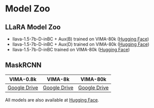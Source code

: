 # Model Zoo

## LLaRA Model Zoo

- llava-1.5-7b-D-inBC + Aux(B) trained on VIMA-80k ([Hugging Face](https://huggingface.co/variante/llava-1.5-7b-llara-D-inBC-Aux-B-VIMA-80k))
- llava-1.5-7b-D-inBC + Aux(D) trained on VIMA-80k ([Hugging Face](https://huggingface.co/variante/llava-1.5-7b-llara-D-inBC-Aux-D-VIMA-80k))
- llava-1.5-7b-D-inBC trained on VIMA-80k ([Hugging Face](https://huggingface.co/variante/llava-1.5-7b-llara-D-inBC-VIMA-80k))


## MaskRCNN
| VIMA-0.8k | VIMA-8k | VIMA-80k |
|---|---|---|
| [Google Drive](https://drive.google.com/file/d/1y8u9Xs12gr_POFfseehgQ9PflL_BMbPy/view?usp=drive_link) | [Google Drive](https://drive.google.com/file/d/1Ej_KNGbRNa_9J8sHkUiHHnxdcKaMPnlh/view?usp=drive_link) | [Google Drive](https://drive.google.com/file/d/1dzZNYRQwNRCWb9ZQHW6_-RArPPVF4ojr/view?usp=drive_link) |

All models are also available at [Hugging Face](https://huggingface.co/variante/llara-maskrcnn).
